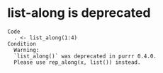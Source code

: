 # list-along is deprecated

    Code
      . <- list_along(1:4)
    Condition
      Warning:
      `list_along()` was deprecated in purrr 0.4.0.
      Please use rep_along(x, list()) instead.

